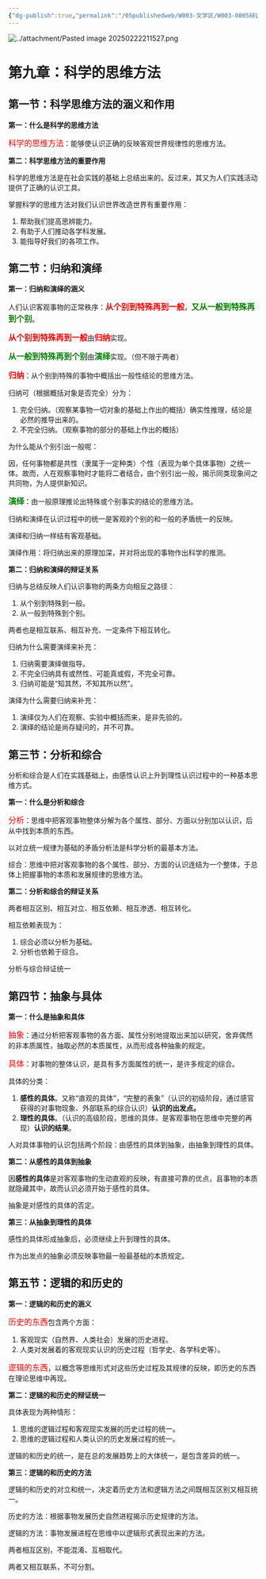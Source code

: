 ```yaml
---
{"dg-publish":true,"permalink":"/05publishedweb/W003-文学区/W003-0005辩证唯物主义核心知识点大合集/250311-09-第9章：科学的思维方法/","noteIcon":"","created":"2025-03-19T09:46:37.521+08:00","updated":"2025-03-19T09:50:52.550+08:00"}
---
```


![../attachment/Pasted image 20250222211527.png](/img/user/05publishedweb/W003-%E6%96%87%E5%AD%A6%E5%8C%BA/attachment/Pasted%20image%2020250222211527.png)

# **第九章：科学的思维方法**

## **第一节：科学思维方法的涵义和作用**

**第一：什么是科学的思维方法**

<font color="red" size="3">科学的思维方法</font>：能够使认识正确的反映客观世界规律性的思维方法。

**第二：科学思维方法的重要作用**

科学的思维方法是在社会实践的基础上总结出来的。反过来，其又为人们实践活动提供了正确的认识工具。

掌握科学的思维方法对我们认识世界改造世界有重要作用：

1. 帮助我们提高思辨能力。
2. 有助于人们推动各学科发展。
3. 能指导好我们的各项工作。

## **第二节：归纳和演绎**

**第一：归纳和演绎的涵义**

人们认识客观事物的正常秩序：<font color="red" size="3">**从个别到特殊再到一般**</font>，<font color="green" size="3">**又从一般到特殊再到个别**</font>。

<font color="red" size="3">**从个别到特殊再到一般**</font>由<font color="red" size="3">**归纳**</font>实现。

<font color="green" size="3">**从一般到特殊再到个别**</font>由<font color="green" size="3">**演绎**</font>实现。（但不限于两者）

<font color="red" size="3">**归纳**</font>：从个别到特殊的事物中概括出一般性结论的思维方法。

归纳可（根据概括对象是否完全）分为：

1. 完全归纳。（观察某事物一切对象的基础上作出的概括）确实性推理，结论是必然的推导出来的。
2. 不完全归纳。（观察事物的部分的基础上作出的概括）

为什么能从个别引出一般呢：

因，任何事物都是共性（隶属于一定种类）个性（表现为单个具体事物）之统一体。故而，人在观察事物时才能将二者结合，由个别引出一般，揭示同类现象间之共同物，为人提供新知识。

<font color="green" size="3">**演绎**</font>：由一般原理推论出特殊或个别事实的结论的思维方法。

归纳和演绎在认识过程中的统一是客观的个别的和一般的矛盾统一的反映。

演绎和归纳一样结有客观基础。

演绎作用：将归纳出来的原理加深，并对将出现的事物作出科学的推测。

**第二：归纳和演绎的辩证关系**

归纳与总结反映人们认识事物的两条方向相反之路径：

1. 从个别到特殊到一般。
2. 从一般到特殊到个别。

两者也是相互联系、相互补充、一定条件下相互转化。

归纳为什么需要演绎来补充：

1. 归纳需要演绎做指导。
2. 不完全归纳具有或然性、可能真或假，不完全可靠。
3. 归纳可能是“知其然，不知其所以然”。

演绎为什么需要归纳来补充：

1. 演绎仅为人们在观察、实验中概括而来，是非先验的。
2. 演绎的结论是尚存疑问的，并不可靠。

## **第三节：分析和综合**

分析和综合是人们在实践基础上，由感性认识上升到理性认识过程中的一种基本思维方式。

**第一：什么是分析和综合**

<font color="red" size="3">分析</font>：思维中把客观事物整体分解为各个属性、部分、方面以分别加以认识，后从中找到本质的东西。

以对立统一规律为基础的矛盾分析法是科学分析的最基本方法。

综合：思维中把对客观事物的各个属性、部分、方面的认识连结为一个整体，于总体上把握事物的本质和发展规律的思维方法。

**第二：分析和综合的辩证关系**

两者相互区别、相互对立、相互依赖、相互渗透、相互转化。

相互依赖表现为：

1. 综合必须以分析为基础。
2. 分析也依赖于综合。

分析与综合辩证统一

## **第四节：抽象与具体**

**第一：什么是抽象和具体**

<font color="red" size="3">抽象</font>：通过分析把客观事物的各方面、属性分别地提取出来加以研究，舍弃偶然的非本质属性，抽取必然的本质属性，从而形成各种抽象的规定。

<font color="red" size="3">具体</font>：对事物的整体认识，是具有多方面属性的统一，是许多规定的综合。

具体的分类：

1. **感性的具体**。又称“直观的具体”，“完整的表象”（认识的初级阶段，通过感官获得的对事物现象、外部联系的综合认识）**认识的出发点。**
2. **理性的具体**。（认识的高级阶段，思维的具体，是客观事物在思维中完整的再现）**认识的结果**。

人对具体事物的认识包括两个阶段：由感性的具体到抽象，由抽象到理性的具体。

**第二：从感性的具体到抽象**

因**感性的具体**是对客观事物的生动直观的反映，有直接可靠的优点，且事物的本质就隐藏其中，故而认识必须开始于感性的具体。

抽象是对感性的具体的否定。

**第三：从抽象到理性的具体**

感性的具体形成抽象后，必须继续上升到理性的具体。

作为出发点的抽象必须反映事物最一般最基础的本质规定。

## **第五节：逻辑的和历史的**

**第一：逻辑的和历史的涵义**

<font color="red" size="3">历史的东西</font>包含两个方面：

1. 客观现实（自然界、人类社会）发展的历史进程。
2. 人类对发展着的客观现实认识的历史过程（哲学史、各学科史等）。

<font color="red" size="3">逻辑的东西</font>，以概念等思维形式对这些历史过程及其规律的反映，即历史的东西在理论思维中再现。

**第二：逻辑的和历史的辩证统一**

具体表现为两种情形：

1. 思维的逻辑过程和客观现实发展的历史过程的统一。
2. 思维的逻辑过程和人类认识的历史发展过程的统一。

逻辑的和历史的统一，是在总的发展趋势上的大体统一，是包含差异的统一。

**第三：逻辑的和历史的方法**

逻辑的和历史的对立和统一，决定着历史方法和逻辑方法之间既相互区别又相互统一。

历史的方法：根据事物发展历史自然进程揭示历史规律的方法。

逻辑的方法：事物发展进程在思维中以逻辑形式表现出来的方法。

两者相互区别，不能混淆、互相取代。

两者又相互联系，不可分割。